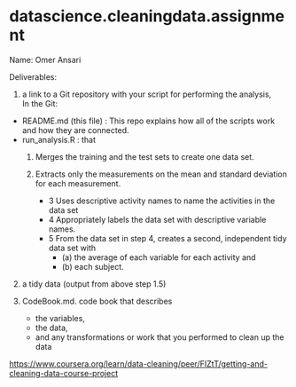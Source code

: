 # datascience.cleaningdata.assignment
Name: Omer Ansari

Deliverables:

1) a link to a Git repository with your script for performing the analysis,  
In the Git:
  - README.md (this file) : This repo explains how all of the scripts work and how they are connected.
  - run_analysis.R : that 
  	1. Merges the training and the test sets to create one data set.
  	2. Extracts only the measurements on the mean and standard deviation for each measurement.
		
		- 3 Uses descriptive activity names to name the activities in the data set
		- 4 Appropriately labels the data set with descriptive variable names.
		- 5 From the data set in step 4, creates a second, independent tidy data set with 
			- (a) the average of each variable for each activity and
			- (b) each subject.

2) a tidy data (output from above step 1.5)
		
3) CodeBook.md. code book that describes 
    - the variables, 
    - the data, 
    - and any transformations or work that you performed to clean up the data

https://www.coursera.org/learn/data-cleaning/peer/FIZtT/getting-and-cleaning-data-course-project
